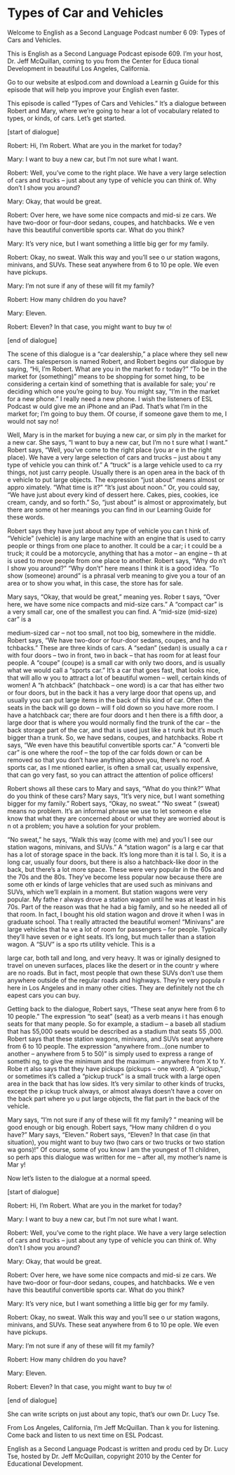 # Types of Car and Vehicles

Welcome to English as a Second Language Podcast number 6 09: Types of Cars and Vehicles. 

This is English as a Second Language Podcast episode 609.  I’m your host, Dr. Jeff McQuillan, coming to you from the Center for Educa tional Development in beautiful Los Angeles, California. 

Go to our website at eslpod.com and download a Learnin g Guide for this episode that will help you improve your English even faster. 

This episode is called “Types of Cars and Vehicles.”  It’s a dialogue between Robert and Mary, where we’re going to hear a lot of vocabulary related to types, or kinds, of cars.  Let’s get started. 

[start of dialogue] 

Robert:  Hi, I’m Robert.  What are you in the market for today? 

Mary:  I want to buy a new car, but I’m not sure what I  want. 

Robert:  Well, you’ve come to the right place.  We have a very large selection of cars and trucks – just about any type of vehicle you can think of.  Why don’t I show you around? 

Mary:  Okay, that would be great. 

Robert:  Over here, we have some nice compacts and mid-si ze cars.  We have two-door or four-door sedans, coupes, and hatchbacks.  We e ven have this beautiful convertible sports car.  What do you think? 

Mary:  It’s very nice, but I want something a little big ger for my family. 

Robert:  Okay, no sweat.  Walk this way and you’ll see o ur station wagons, minivans, and SUVs.  These seat anywhere from 6 to 10 pe ople.  We even have pickups. 

Mary:  I’m not sure if any of these will fit my family? 

Robert:  How many children do you have?  

 Mary:  Eleven. 

Robert:  Eleven?  In that case, you might want to buy tw o! 

[end of dialogue] 

The scene of this dialogue is a “car dealership,” a place where they sell new cars.  The salesperson is named Robert, and Robert begins our dialogue by saying, “Hi, I’m Robert.  What are you in the market fo r today?”  “To be in the market for (something)” means to be shopping for somet hing, to be considering a certain kind of something that is available for sale; you’ re deciding which one you’re going to buy.  You might say, “I’m in the market for a new phone.”  I really need a new phone.  I wish the listeners of ESL Podcast w ould give me an iPhone and an iPad.  That’s what I’m in the market for; I’m going to buy them.  Of course, if someone gave them to me, I would not say no! 

Well, Mary is in the market for buying a new car, or sim ply in the market for a new car.  She says, “I want to buy a new car, but I’m no t sure what I want.” Robert says, “Well, you’ve come to the right place (you ar e in the right place). We have a very large selection of cars and trucks – just abou t any type of vehicle you can think of.”  A “truck” is a large vehicle used to ca rry things, not just carry people.  Usually there is an open area in the back of th e vehicle to put large objects.  The expression “just about” means almost or appro ximately.  “What time is it?”  “It’s just about noon.”  Or, you could say, “We  have just about every kind of dessert here.  Cakes, pies, cookies, ice cream, candy, and so forth.”  So, “just about” is almost or approximately, but there are some ot her meanings you can find in our Learning Guide for these words. 

Robert says they have just about any type of vehicle you can t hink of.  “Vehicle” (vehicle) is any large machine with an engine that is used  to carry people or things from one place to another.  It could be a car; i t could be a truck; it could be a motorcycle, anything that has a motor – an engine – th at is used to move people from one place to another.  Robert says, “Why do n’t I show you around?” “Why don’t” here means I think it is a good idea.  “To  show (someone) around” is a phrasal verb meaning to give you a tour of an area or to show you what, in this case, the store has for sale. 

Mary says, “Okay, that would be great,” meaning yes.  Rober t says, “Over here, we have some nice compacts and mid-size cars.”  A “compact car”  is a very small car, one of the smallest you can find.  A “mid-size (mid-size) car” is a  

 medium-sized car – not too small, not too big, somewhere  in the middle.  Robert says, “We have two-door or four-door sedans, coupes, and ha tchbacks.”  These are three kinds of cars.  A “sedan” (sedan) is usually a ca r with four doors – two in front, two in back – that has room for at least four  people.  A “coupe” (coupe) is a small car with only two doors, and is usually what we would call a “sports car.” It’s a car that goes fast, that looks nice, that will allo w you to attract a lot of beautiful women – well, certain kinds of women!  A “h atchback” (hatchback – one word) is a car that has either two or four doors, but  in the back it has a very large door that opens up, and usually you can put large items in the back of this kind of car.  Often the seats in the back will go down – will f old down so you have more room.  I have a hatchback car; there are four doors and t hen there is a fifth door, a large door that is where you would normally find the  trunk of the car – the back storage part of the car, and that is used just like a t runk but it’s much bigger than a trunk.  So, we have sedans, coupes, and hatchbacks.  Robe rt says, “We even have this beautiful convertible sports car.”  A “converti ble car” is one where the roof – the top of the car folds down or can be removed so that you don’t have anything above you, there’s no roof.  A sports car, as I me ntioned earlier, is often a small car, usually expensive, that can go very fast, so you can  attract the attention of police officers!   

Robert shows all these cars to Mary and says, “What do you think?”  What do you think of these cars?  Mary says, “It’s very nice, but I want  something bigger for my family.”  Robert says, “Okay, no sweat.”  “No sweat ” (sweat) means no problem.  It’s an informal phrase we use to let someon e else know that what they are concerned about or what they are worried about is n ot a problem; you have a solution for your problem.   

“No sweat,” he says, “Walk this way (come with me) and you’l l see our station wagons, minivans, and SUVs.”  A “station wagon” is a larg e car that has a lot of storage space in the back.  It’s long more than it is tal l.  So, it is a long car, usually four doors, but there is also a hatchback-like door in the back, but there’s a lot more space.  These were very popular in the 60s and  the 70s and the 80s. They’ve become less popular now because there are some oth er kinds of large vehicles that are used such as minivans and SUVs, which we’ll  explain in a moment.  But station wagons were very popular.  My fathe r always drove a station wagon until he was at least in his 70s.  Part of the reason was that he had a big family, and so he needed all of that room.  In fact, I bought his old station wagon and drove it when I was in graduate school.  Tha t really attracted the beautiful women!  “Minivans” are large vehicles that ha ve a lot of room for passengers – for people.  Typically they’ll have seven or e ight seats.  It’s long, but much taller than a station wagon.  A “SUV” is a spo rts utility vehicle.  This is a  

 large car, both tall and long, and very heavy.  It was or iginally designed to travel on uneven surfaces, places like the desert or in the countr y where are no roads. But in fact, most people that own these SUVs don’t use them anywhere outside of the regular roads and highways.  They’re very popula r here in Los Angeles and in many other cities.  They are definitely not the ch eapest cars you can buy. 

Getting back to the dialogue, Robert says, “These seat anyw here from 6 to 10 people.”  The expression “to seat” (seat) as a verb means i t has enough seats for that many people.  So for example, a stadium – a baseb all stadium that has 55,000 seats would be described as a stadium that seats 55 ,000.  Robert says that these station wagons, minivans, and SUVs seat anywhere  from 6 to 10 people.  The expression “anywhere from…(one number to another – anywhere from 5 to 50)” is simply used to express a range of somethi ng, to give the minimum and the maximum – anywhere from X to Y.  Robe rt also says that they have pickups (pickups – one word).  A “pickup,” or sometimes it’s called a “pickup truck” is a small truck with a large open area in  the back that has low sides.  It’s very similar to other kinds of trucks, except the p ickup truck always, or almost always doesn’t have a cover on the back part where yo u put large objects, the flat part in the back of the vehicle. 

Mary says, “I’m not sure if any of these will fit my family? ” meaning will be good enough or big enough.  Robert says, “How many children d o you have?”  Mary says, “Eleven.”  Robert says, “Eleven?  In that case (in that  situation), you might want to buy two (two cars or two trucks or two station wa gons)!”  Of course, some of you know I am the youngest of 11 children, so perh aps this dialogue was written for me – after all, my mother’s name is Mar y!   

Now let’s listen to the dialogue at a normal speed. 

[start of dialogue] 

Robert:  Hi, I’m Robert.  What are you in the market for today? 

Mary:  I want to buy a new car, but I’m not sure what I  want. 

Robert:  Well, you’ve come to the right place.  We have a very large selection of cars and trucks – just about any type of vehicle you can think of.  Why don’t I show you around? 

Mary:  Okay, that would be great. 

 Robert:  Over here, we have some nice compacts and mid-si ze cars.  We have two-door or four-door sedans, coupes, and hatchbacks.  We e ven have this beautiful convertible sports car.  What do you think? 

Mary:  It’s very nice, but I want something a little big ger for my family. 

Robert:  Okay, no sweat.  Walk this way and you’ll see o ur station wagons, minivans, and SUVs.  These seat anywhere from 6 to 10 pe ople.  We even have pickups. 

Mary:  I’m not sure if any of these will fit my family? 

Robert:  How many children do you have? 

Mary:  Eleven. 

Robert:  Eleven?  In that case, you might want to buy tw o! 

[end of dialogue] 

She can write scripts on just about any topic, that’s our own Dr. Lucy Tse.   

From Los Angeles, California, I’m Jeff McQuillan.  Than k you for listening.  Come back and listen to us next time on ESL Podcast. 

English as a Second Language Podcast is written and produ ced by Dr. Lucy Tse, hosted by Dr. Jeff McQuillan, copyright 2010 by the Center  for Educational Development.

